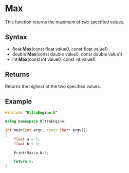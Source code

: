# Max

This function returns the maximum of two specified values.

## Syntax

- float **Max**(const float value0, const float value1)
- double **Max**(const double value0, const double value1)
- int **Max**(const int value0, const int value1)

## Returns

Returns the highest of the two specified values.

## Example

```c++
#include "UltraEngine.h"

using namespace UltraEngine;

int main(int argc, const char* argv[])
{
    float a = 5;
    float b = 3;
    
    Print(Max(a,b));

    return 0;
}
```
